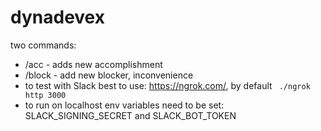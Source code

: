 # dynadevex
two commands:
 - /acc - adds new accomplishment
 - /block - add new blocker, inconvenience
 - to test with Slack best to use: https://ngrok.com/, by default ``` ./ngrok http 3000```
 - to run on localhost env variables need to be set: SLACK_SIGNING_SECRET and SLACK_BOT_TOKEN
